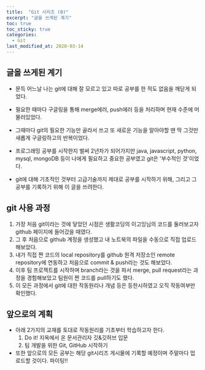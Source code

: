 ```yaml
---
title:  "Git 시리즈 (0)"
excerpt: "글을 쓰게된 계기"
toc: true
toc_sticky: true  
categories:
  - Git
last_modified_at: 2020-03-14
---
```


## 글을 쓰게된 계기
- 문득 어느날 나는 git에 대해 잘 모르고 있고 따로 공부를 한 적도 없음을 깨닫게 되었다.  
- 필요한 때마다 구글링을 통해 merge에러, push에러 등을 처리하며 현재 수준에 머물러있었다.  
- 그때마다 git의 필요한 기능만 골라서 쓰고 또 새로운 기능을 알아야할 땐 딱 그것만 새롭게 구글링하고의 반복이었다.  
- 프로그래밍 공부를 시작한지 벌써 2년차가 되어가지만 java, javascript, python, mysql, mongoDB 등이 나에게 필요하고 중요한 공부였고 git은 '부수적인 것'이었다.  

- git에 대해 기초적인 것부터 고급기술까지 제대로 공부를 시작하기 위해, 그리고 그 공부를 기록하기 위해 이 글을 쓰려한다.  

## git 사용 과정
1. 가장 처음 git이라는 것에 닿았던 시점은 생활코딩의 이고잉님의 코드를 둘러보고자 github 페이지에 들어갔을 때였다.  
2. 그 후 처음으로 github 계정을 생성했고 내 노트북의 파일을 수동으로 직접 업로드해보았다.  
3. 내가 직접 짠 코드의 local repository를 github 원격 저장소인 remote repository에 연동하고 처음으로 commit & push라는 것도 해보았다.  
4. 이후 팀 프로젝트를 시작하며 branch라는 것을 파서 merge, pull request라는 과정을 경험해보았고 팀원이 짠 코드를 pull하기도 했다.  
5. 이 모든 과정에서 git에 대한 작동원리나 개념 등은 등한시하였고 오직 작동여부만 확인했다.  

## 앞으로의 계획
- 아래 2가지의 교재를 토대로 작동원리를 기초부터 학습하고자 한다.  
    1. Do it! 지옥에서 온 문서관리자 깃&깃허브 입문 
    2. 팀 개발을 위한 Git, GitHub 시작하기  
- 또한 앞으로의 모든 공부는 해당 git시리즈 게시물에 기록할 예정이며 주말마다 업로드할 것이다. 파이팅!!